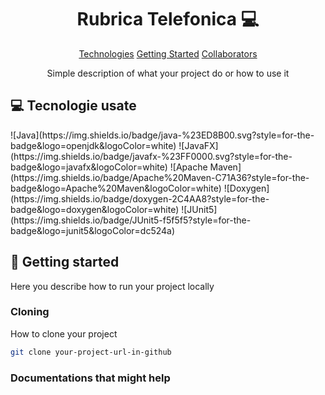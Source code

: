 
<h1 align="center" style="font-weight: bold;">Rubrica Telefonica 💻</h1>

<p align="center">
  <a href="#tech">Technologies</a>
  <a href="#started">Getting Started</a>
  <a href="#colab">Collaborators</a>
</p>
<p align="center">Simple description of what your project do or how to use it</p>

<h2 id="technologies">💻 Tecnologie usate</h2>
![Java](https://img.shields.io/badge/java-%23ED8B00.svg?style=for-the-badge&logo=openjdk&logoColor=white)
![JavaFX](https://img.shields.io/badge/javafx-%23FF0000.svg?style=for-the-badge&logo=javafx&logoColor=white)
![Apache Maven](https://img.shields.io/badge/Apache%20Maven-C71A36?style=for-the-badge&logo=Apache%20Maven&logoColor=white)
![Doxygen](https://img.shields.io/badge/doxygen-2C4AA8?style=for-the-badge&logo=doxygen&logoColor=white)
![JUnit5](https://img.shields.io/badge/JUnit5-f5f5f5?style=for-the-badge&logo=junit5&logoColor=dc524a)

<h2 id="started">🚀 Getting started</h2>
Here you describe how to run your project locally
<h3>Cloning</h3>

How to clone your project

```bash
git clone your-project-url-in-github
```

<h3>Documentations that might help</h3>


